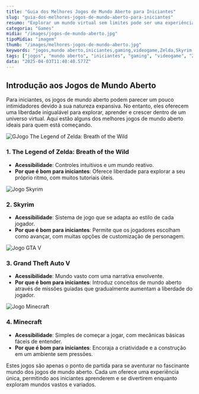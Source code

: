 ```yaml
---
title: "Guia dos Melhores Jogos de Mundo Aberto para Iniciantes"
slug: "guia-dos-melhores-jogos-de-mundo-aberto-para-iniciantes"
resumo: "Explorar um mundo virtual sem limites pode ser uma experiência extraordinária. Este artigo é um guia para aqueles que estão começando no universo dos jogos de mundo aberto, destacando os melhores jogos que combinam acessibilidade, diversão e aventura."
categoria: "Games"
midia: "/images/jogos-de-mundo-aberto.jpg"
tipoMidia: "imagem"
thumb: "/images/melhores-jogos-de-mundo-aberto.jpg"
keywords: "jogos,mundo aberto,iniciantes,gaming,videogame,Zelda,Skyrim,GTA V"
tags: ["jogos", "mundo aberto", "iniciantes", "gaming", "videogame", "Zelda", "Skyrim", "GTA V"]
data: "2025-04-03T11:40:40.577Z"
---
```


## Introdução aos Jogos de Mundo Aberto
Para iniciantes, os jogos de mundo aberto podem parecer um pouco intimidadores devido à sua natureza expansiva. No entanto, eles oferecem uma liberdade inigualável para explorar, aprender e crescer dentro de um universo virtual. Aqui estão alguns dos melhores jogos de mundo aberto ideais para quem está começando.

![GJogo The Legend of Zelda: Breath of the Wild](/images/the-legend-of-zelda-breath-of-the-wild.jpg)

### 1. The Legend of Zelda: Breath of the Wild
- **Acessibilidade**: Controles intuitivos e um mundo reativo.
- **Por que é bom para iniciantes**: Oferece liberdade para explorar a seu próprio ritmo, com muitos tutoriais úteis.

![Jogo Skyrim](/images/jogo-skyrim.webp)

### 2. Skyrim
- **Acessibilidade**: Sistema de jogo que se adapta ao estilo de cada jogador.
- **Por que é bom para iniciantes**: Permite que os jogadores escolham como avançar, com muitas opções de customização de personagem.

![Jogo GTA V](/images/gtav.jpg)

### 3. Grand Theft Auto V
- **Acessibilidade**: Mundo vasto com uma narrativa envolvente.
- **Por que é bom para iniciantes**: Introduz conceitos de mundo aberto através de missões guiadas que gradualmente aumentam a liberdade do jogador.

![Jogo Minecraft](/images/minecraft.webp)

### 4. Minecraft
- **Acessibilidade**: Simples de começar a jogar, com mecânicas básicas fáceis de entender.
- **Por que é bom para iniciantes**: Encoraja a criatividade e a construção em um ambiente sem pressões.

Estes jogos são apenas o ponto de partida para se aventurar no fascinante mundo dos jogos de mundo aberto. Cada um oferece uma experiência única, permitindo aos iniciantes aprenderem e se divertirem enquanto exploram mundos vastos e variados.